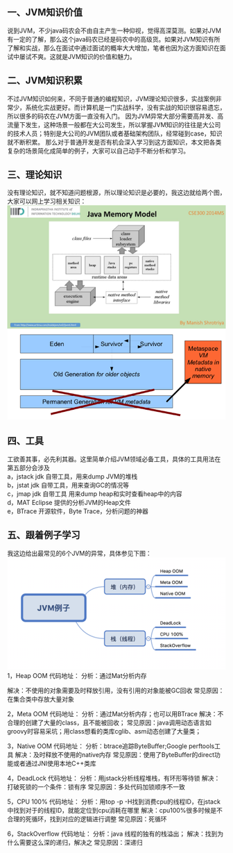 
## 一、JVM知识价值

说到JVM，不少java码农会不由自主产生一种仰视，觉得高深莫测。如果对JVM有一定的了解，那么这个java码农已经是码农中的高级货。如果对JVM知识有所了解和实战，那么在面试中通过面试的概率大大增加，笔者也因为这方面知识在面试中屡试不爽。这就是JVM知识的价值和魅力。


## 二、JVM知识积累

不过JVM知识如何来，不同于普通的编程知识，JVM理论知识很多，实战案例非常少，系统化实战更好。而计算机是一门实战科学，没有实战的知识很容易遗忘，所以很多的码农在JVM方面一直没有入门。
因为JVM异常大部分需要高并发、高流量下发生，这种场景一般都在大公司发生，所以掌握JVM知识的往往是大公司的技术人员；特别是大公司的JVM团队或者基础架构团队，经常碰到case，知识就不断积累。
那么对于普通开发是否有机会深入学习到这方面知识，本文把各类复杂的场景简化成简单的例子，大家可以自己动手不断分析和学习。

## 三、理论知识
没有理论知识，就不知道问题根源，所以理论知识是必要的，我这边就给两个图，大家可以网上学习相关知识：
![image](https://github.com/sesamegu/doc/blob/master/tmp/JMM.png?raw=true)
![image](https://github.com/sesamegu/doc/blob/master/tmp/J8.png?raw=true)

## 四、工具
工欲善其事，必先利其器。这里简单介绍JVM领域必备工具，具体的工具用法在第五部分会涉及<br/>
a，jstack   jdk 自带工具，用来dump JVM的堆栈 <br/>
b，jstat jdk 自带工具，用来查询GC的情况等<br/>
c，jmap jdk 自带工具  用来dump heap和实时查看heap中的内容<br/>
d，MAT  Eclipse 提供的分析JVM的Heap文件<br/>
e，BTrace 开源软件，Byte Trace，分析问题的神器<br/>


## 五、跟着例子学习
我这边给出最常见的6个JVM的异常，具体参见下图：
![image](https://github.com/sesamegu/doc/blob/master/tmp/企业微信截图_fbf7b5e0-ca49-41df-92a7-775ce765878a.png?raw=true)
1，Heap OOM
代码地址：
分析：通过Mat分析内存

解决：不使用的对象需要及时释放引用，没有引用的对象能被GC回收
常见原因：在集合类中存放大量对象

2，Meta OOM
代码地址：
分析：通过Mat分析内存；也可以用BTrace
解决：不合理的创建了大量的class，且不能被回收；
常见原因：java调用动态语言如groovy时容易采坑；用class想看的类库cglib、asm动态创建了大量类；

3，Native OOM
代码地址：
分析：btrace追踪ByteBuffer;Google perftools工具 
解决：及时释放不使用的native内存
常见原因：使用了ByteBuffer的direct功能或者通过JNI使用本地C++类库

4，DeadLock
代码地址：
分析：用jstack分析线程堆栈，有环形等待锁
解决：打破死锁的一个条件：锁有序
常见原因：多处代码加锁顺序不一致

5，CPU 100%
代码地址：
分析：用top -p -H找到消费cpu的线程ID，在jstack中找到对于的线程ID，就能定位到cpu消耗在哪里
解决：cpu100%很多时候是不合理的死循环，找到对应的逻辑进行调整
常见原因：死循环

6，StackOverflow
代码地址：
分析：java 线程的独有的栈溢出；
解决：找到为什么需要这么深的递归，解决之
常见原因：深递归
